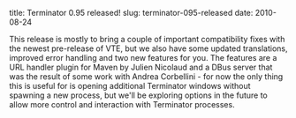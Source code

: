title: Terminator 0.95 released!
slug: terminator-095-released
date: 2010-08-24


This release is mostly to bring a couple of important compatibility fixes with the newest pre-release of VTE, but we also have some updated translations, improved error handling and two new features for you. The features are a URL handler plugin for Maven by Julien Nicolaud and a DBus server that was the result of some work with Andrea Corbellini - for now the only thing this is useful for is opening additional Terminator windows without spawning a new process, but we'll be exploring options in the future to allow more control and interaction with Terminator processes.
